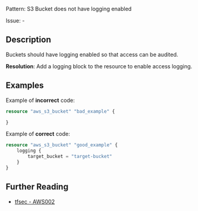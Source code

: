 Pattern: S3 Bucket does not have logging enabled

Issue: -

## Description

Buckets should have logging enabled so that access can be audited.

**Resolution**: Add a logging block to the resource to enable access logging.

## Examples

Example of **incorrect** code:

```terraform
resource "aws_s3_bucket" "bad_example" {

}
```

Example of **correct** code:

```terraform
resource "aws_s3_bucket" "good_example" {
	logging {
		target_bucket = "target-bucket"
	}
}
```

## Further Reading

* [tfsec - AWS002](https://tfsec.dev/docs/aws/AWS002/)